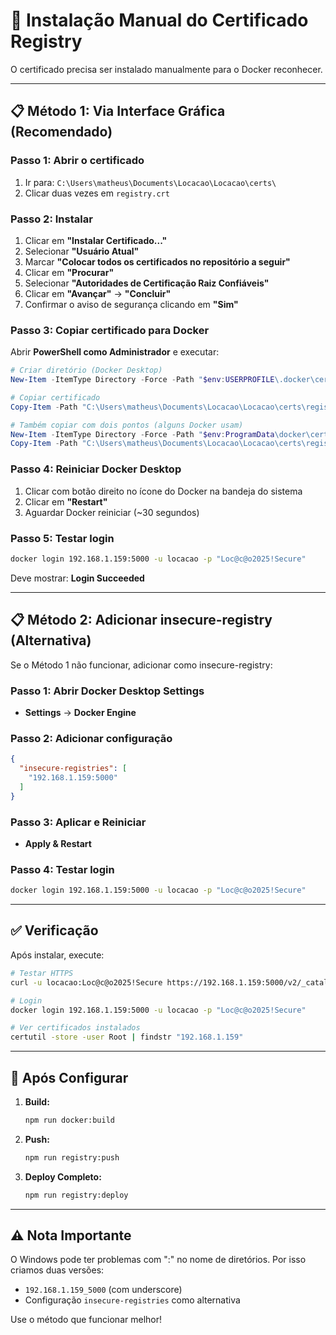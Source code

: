 # 🔐 Instalação Manual do Certificado Registry

O certificado precisa ser instalado manualmente para o Docker reconhecer.

---

## 📋 **Método 1: Via Interface Gráfica (Recomendado)**

### **Passo 1: Abrir o certificado**
1. Ir para: `C:\Users\matheus\Documents\Locacao\Locacao\certs\`
2. Clicar duas vezes em `registry.crt`

### **Passo 2: Instalar**
1. Clicar em **"Instalar Certificado..."**
2. Selecionar **"Usuário Atual"**
3. Marcar **"Colocar todos os certificados no repositório a seguir"**
4. Clicar em **"Procurar"**
5. Selecionar **"Autoridades de Certificação Raiz Confiáveis"**
6. Clicar em **"Avançar"** → **"Concluir"**
7. Confirmar o aviso de segurança clicando em **"Sim"**

### **Passo 3: Copiar certificado para Docker**

Abrir **PowerShell como Administrador** e executar:

```powershell
# Criar diretório (Docker Desktop)
New-Item -ItemType Directory -Force -Path "$env:USERPROFILE\.docker\certs.d\192.168.1.159_5000"

# Copiar certificado
Copy-Item -Path "C:\Users\matheus\Documents\Locacao\Locacao\certs\registry.crt" -Destination "$env:USERPROFILE\.docker\certs.d\192.168.1.159_5000\ca.crt" -Force

# Também copiar com dois pontos (alguns Docker usam)
New-Item -ItemType Directory -Force -Path "$env:ProgramData\docker\certs.d\192.168.1.159_5000"
Copy-Item -Path "C:\Users\matheus\Documents\Locacao\Locacao\certs\registry.crt" -Destination "$env:ProgramData\docker\certs.d\192.168.1.159_5000\ca.crt" -Force
```

### **Passo 4: Reiniciar Docker Desktop**

1. Clicar com botão direito no ícone do Docker na bandeja do sistema
2. Clicar em **"Restart"**
3. Aguardar Docker reiniciar (~30 segundos)

### **Passo 5: Testar login**

```bash
docker login 192.168.1.159:5000 -u locacao -p "Loc@c@o2025!Secure"
```

Deve mostrar: **Login Succeeded**

---

## 📋 **Método 2: Adicionar insecure-registry (Alternativa)**

Se o Método 1 não funcionar, adicionar como insecure-registry:

### **Passo 1: Abrir Docker Desktop Settings**
- **Settings** → **Docker Engine**

### **Passo 2: Adicionar configuração**
```json
{
  "insecure-registries": [
    "192.168.1.159:5000"
  ]
}
```

### **Passo 3: Aplicar e Reiniciar**
- **Apply & Restart**

### **Passo 4: Testar login**
```bash
docker login 192.168.1.159:5000 -u locacao -p "Loc@c@o2025!Secure"
```

---

## ✅ **Verificação**

Após instalar, execute:

```bash
# Testar HTTPS
curl -u locacao:Loc@c@o2025!Secure https://192.168.1.159:5000/v2/_catalog

# Login
docker login 192.168.1.159:5000 -u locacao -p "Loc@c@o2025!Secure"

# Ver certificados instalados
certutil -store -user Root | findstr "192.168.1.159"
```

---

## 🚀 **Após Configurar**

1. **Build:**
   ```bash
   npm run docker:build
   ```

2. **Push:**
   ```bash
   npm run registry:push
   ```

3. **Deploy Completo:**
   ```bash
   npm run registry:deploy
   ```

---

## ⚠️ **Nota Importante**

O Windows pode ter problemas com ":" no nome de diretórios. Por isso criamos duas versões:
- `192.168.1.159_5000` (com underscore)
- Configuração `insecure-registries` como alternativa

Use o método que funcionar melhor!
